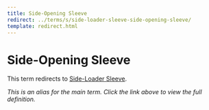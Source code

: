 ```yaml
---
title: Side-Opening Sleeve
redirect: ../terms/s/side-loader-sleeve-side-opening-sleeve/
template: redirect.html
---
```


# Side-Opening Sleeve

This term redirects to [Side-Loader Sleeve](../terms/s/side-loader-sleeve-side-opening-sleeve/).

*This is an alias for the main term. Click the link above to view the full definition.*

